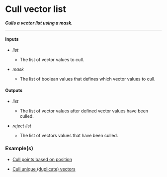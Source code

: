 # Cull vector list

**_Culls a vector list using a mask._**

---


#### Inputs

* _list_

  * The list of vector values to cull.

* _mask_

  * The list of boolean values that defines which vector values to cull.


#### Outputs

* _list_

  * The list of vector values after defined vector values have been culled.

* _reject list_

  * The list of vectors values that have been culled.


### Example(s)

* <a href="https://creator.trimble.com/graph?assetURI=whp:a9ba17c0-e2dc-4fc1-9f3b-cae568098236&version=latest" target="_blank">Cull points based on position</a>

* <a href="https://creator.trimble.com/graph?assetURI=whp:5ea98924-c7cd-46ad-961d-6ebd6aa4dcb8&version=latest" target="_blank">Cull unique (duplicate) vectors</a>
